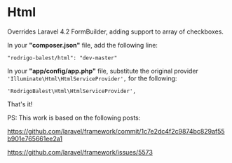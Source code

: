 Html
====
Overrides Laravel 4.2 FormBuilder, adding support to array of checkboxes.

In your **"composer.json"** file, add the following line:

    "rodrigo-balest/html": "dev-master"

In your **"app/config/app.php"** file, substitute the original provider `'Illuminate\Html\HtmlServiceProvider',` for the following:

    'RodrigoBalest\Html\HtmlServiceProvider',

That's it!

PS: This work is based on the following posts:

<https://github.com/laravel/framework/commit/1c7e2dc4f2c9874bc829af55b901e765661ee2a1>

<https://github.com/laravel/framework/issues/5573>
